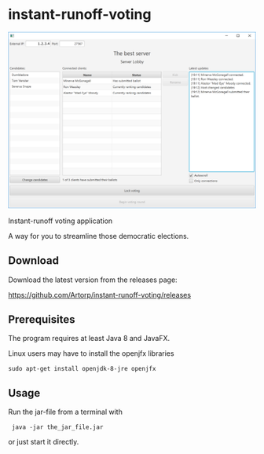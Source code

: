 # instant-runoff-voting

![Image of the server lobby](screenshots/screenshot-host-lobby.png)

Instant-runoff voting application

A way for you to streamline those democratic elections.

## Download

Download the latest version from the releases page:

https://github.com/Artorp/instant-runoff-voting/releases

## Prerequisites

The program requires at least Java 8 and JavaFX.

Linux users may have to install the openjfx libraries

    sudo apt-get install openjdk-8-jre openjfx

## Usage

Run the jar-file from a terminal with 

     java -jar the_jar_file.jar

or just start it directly.

